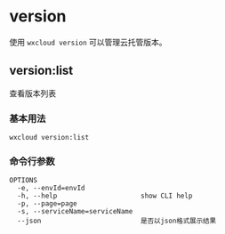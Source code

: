 # version

使用 `wxcloud version` 可以管理云托管版本。

## version:list

查看版本列表

### 基本用法

```bash:no-line-numbers
wxcloud version:list
```

### 命令行参数

```bash:no-line-numbers
OPTIONS
  -e, --envId=envId
  -h, --help                     show CLI help
  -p, --page=page
  -s, --serviceName=serviceName
  --json                         是否以json格式展示结果

```